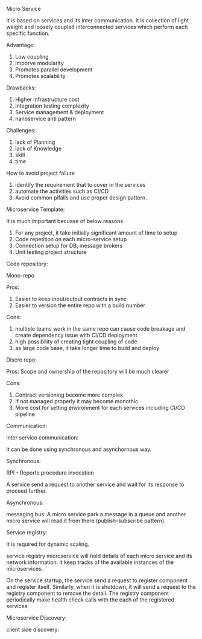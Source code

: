 Micro Service

It is based on services and its inter communication. It is collection of light weight and loosely coupled interconnected services which perform each specific 
function.

Advantage:

1. Low coupling
2. Imporve modularity
3. Promotes parallel development
4. Promotes scalability


Drawbacks:

1. Higher infrastructure cost
2. Integration testing complexity
3. Service management & deployment
4. nanoservice anti pattern 

Challenges:

1. lack of Planning
2. lack of Knowledge
3. skill
4. time

How to avoid project failure

1. identify the requirement that to cover in the services
2. automate the activities such as CI/CD
3. Avoid common pifalls and use proper design pattern.


Microservice Template:

It is much important becuase of below reasons

1. For any project, it take initially significant amount of time to setup
2. Code repetition on each micro-service setup
3. Connection setup for DB, message brokers
4. Unit testing project structure


Code repository:

Mono-repo

Pros:

1. Easier to keep input/output contracts in sync
2. Easier to version the entire repo with a build number

Cons:
1. multiple teams work in the same repo can cause code breakage and create dependency issue with CI/CD deployment
2. high possibility of creating tight coupling of code
3. as large code base, it take longer time to build and deploy


Discre repo:

Pros:
Scope and ownership of the repository will be much clearer

Cons:
1. Contract versioning become more complex
2. If not managed properly it may become monothic
3. More cost for setting environment for each services including CI/CD pipeline


Communication:

inter service communication:

It can be done using synchronous and asynchornous way.

Synchronous:

RPI - Reporte procedure invocation

A service send a request to another service and wait for its response to proceed further.


Asynchronous:

messaging bus: A micro service park a message in a queue and another micro service will read it from there (publish-subscribe pattern). 


Service registry:

It is required for dynamic scaling.

service registry microservice will hold details of each micro service and its network information. it keep tracks of the available instances of the microservices.

On the service startup, the service send a request to register component and register itself. Similarly, when it is shutdown, it will send a request to the registry component to remove the detail. The registry component periodically make health check calls with the each of the registered services.


Microservice Discovery:

client side discovery:

